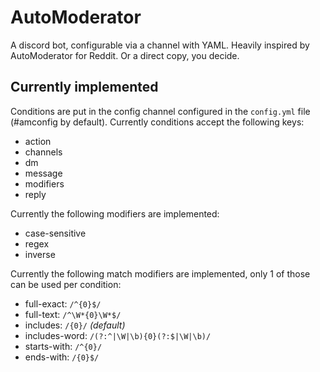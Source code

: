 # AutoModerator

A discord bot, configurable via a channel with YAML. Heavily inspired by AutoModerator for Reddit. Or a direct copy, you decide.

## Currently implemented

Conditions are put in the config channel configured in the `config.yml` file (#amconfig by default). Currently conditions accept the following keys:

- action
- channels
- dm
- message
- modifiers
- reply

Currently the following modifiers are implemented:

- case-sensitive
- regex
- inverse

Currently the following match modifiers are implemented, only 1 of those can be used per condition:

- full-exact: `/^{0}$/`
- full-text: `/^\W*{0}\W*$/`
- includes: `/{0}/` *(default)*
- includes-word: `/(?:^|\W|\b){0}(?:$|\W|\b)/`
- starts-with: `/^{0}/`
- ends-with: `/{0}$/`
